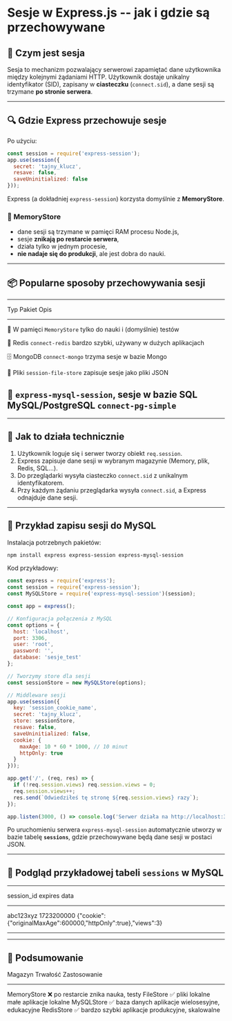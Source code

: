 # Sesje w Express.js -- jak i gdzie są przechowywane

## 🧠 Czym jest sesja

Sesja to mechanizm pozwalający serwerowi zapamiętać dane użytkownika
między kolejnymi żądaniami HTTP. Użytkownik dostaje unikalny
identyfikator (SID), zapisany w **ciasteczku** (`connect.sid`), a dane
sesji są trzymane **po stronie serwera**.

------------------------------------------------------------------------

## 🔍 Gdzie Express przechowuje sesje

Po użyciu:

``` js
const session = require('express-session');
app.use(session({
  secret: 'tajny_klucz',
  resave: false,
  saveUninitialized: false
}));
```

Express (a dokładniej `express-session`) korzysta domyślnie z
**MemoryStore**.

### 🧩 MemoryStore

-   dane sesji są trzymane w pamięci RAM procesu Node.js,
-   sesje **znikają po restarcie serwera**,
-   działa tylko w jednym procesie,
-   **nie nadaje się do produkcji**, ale jest dobra do nauki.

------------------------------------------------------------------------

## 📦 Popularne sposoby przechowywania sesji

  ------------------------------------------------------------------------
  Typ                Pakiet                          Opis
  ------------------ ------------------------------- ---------------------
  🧠 W pamięci       `MemoryStore`                   tylko do nauki i
  (domyślnie)                                        testów

  💾 Redis           `connect-redis`                 bardzo szybki,
                                                     używany w dużych
                                                     aplikacjach

  🗄️ MongoDB         `connect-mongo`                 trzyma sesje w bazie
                                                     Mongo

  📁 Pliki           `session-file-store`            zapisuje sesje jako
                                                     pliki JSON

  💽                 `express-mysql-session`,        sesje w bazie SQL
  MySQL/PostgreSQL   `connect-pg-simple`             
  ------------------------------------------------------------------------

------------------------------------------------------------------------

## 🔧 Jak to działa technicznie

1.  Użytkownik loguje się i serwer tworzy obiekt `req.session`.
2.  Express zapisuje dane sesji w wybranym magazynie (Memory, plik,
    Redis, SQL...).
3.  Do przeglądarki wysyła ciasteczko `connect.sid` z unikalnym
    identyfikatorem.
4.  Przy każdym żądaniu przeglądarka wysyła `connect.sid`, a Express
    odnajduje dane sesji.

------------------------------------------------------------------------

## 💾 Przykład zapisu sesji do MySQL

Instalacja potrzebnych pakietów:

``` bash
npm install express express-session express-mysql-session
```

Kod przykładowy:

``` js
const express = require('express');
const session = require('express-session');
const MySQLStore = require('express-mysql-session')(session);

const app = express();

// Konfiguracja połączenia z MySQL
const options = {
  host: 'localhost',
  port: 3306,
  user: 'root',
  password: '',
  database: 'sesje_test'
};

// Tworzymy store dla sesji
const sessionStore = new MySQLStore(options);

// Middleware sesji
app.use(session({
  key: 'session_cookie_name',
  secret: 'tajny_klucz',
  store: sessionStore,
  resave: false,
  saveUninitialized: false,
  cookie: {
    maxAge: 10 * 60 * 1000, // 10 minut
    httpOnly: true
  }
}));

app.get('/', (req, res) => {
  if (!req.session.views) req.session.views = 0;
  req.session.views++;
  res.send(`Odwiedziłeś tę stronę ${req.session.views} razy`);
});

app.listen(3000, () => console.log('Serwer działa na http://localhost:3000'));
```

Po uruchomieniu serwera `express-mysql-session` automatycznie utworzy w
bazie tabelę **`sessions`**, gdzie przechowywane będą dane sesji w
postaci JSON.

------------------------------------------------------------------------

## 📂 Podgląd przykładowej tabeli `sessions` w MySQL

  -------------------------------------------------------------------------------------------------------------------------
  session_id                      expires                  data
  ------------------------------- ------------------------ ----------------------------------------------------------------
  abc123xyz                       1723200000               {"cookie":{"originalMaxAge":600000,"httpOnly":true},"views":3}

  -------------------------------------------------------------------------------------------------------------------------

------------------------------------------------------------------------

## 🧰 Podsumowanie

  Magazyn       Trwałość                Zastosowanie
  ------------- ----------------------- ------------------------------------
  MemoryStore   ❌ po restarcie znika   nauka, testy
  FileStore     ✅ pliki lokalne        małe aplikacje lokalne
  MySQLStore    ✅ baza danych          aplikacje wielosesyjne, edukacyjne
  RedisStore    ✅ bardzo szybki        aplikacje produkcyjne, skalowalne

